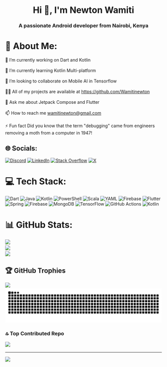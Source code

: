 <h1 align="center">Hi 👋, I'm Newton Wamiti</h1>
<h3 align="center">A passionate Android developer from Nairobi, Kenya</h3>

# 💫 About Me:
🔭 I’m currently working on Dart and Kotlin<br><br>🌱 I’m currently learning Kotlin Multi-platform<br><br>👯 I’m looking to collaborate on Mobile AI in Tensorflow<br><br>👨‍💻 All of my projects are available at https://github.com/Wamitinewton<br><br>💬 Ask me about Jetpack Compose and Flutter<br><br>📫 How to reach me wamitinewton@gmail.com<br><br>⚡ Fun fact Did you know that the term "debugging" came from engineers removing a moth from a computer in 1947!


## 🌐 Socials:
[![Discord](https://img.shields.io/badge/Discord-%237289DA.svg?logo=discord&logoColor=white)](https://discord.gg/12832) [![LinkedIn](https://img.shields.io/badge/LinkedIn-%230077B5.svg?logo=linkedin&logoColor=white)](https://linkedin.com/in/newton-wamiti) [![Stack Overflow](https://img.shields.io/badge/-Stackoverflow-FE7A16?logo=stack-overflow&logoColor=white)](https://stackoverflow.com/users/24311139) [![X](https://img.shields.io/badge/X-black.svg?logo=X&logoColor=white)](https://x.com/wamiti_newton) 

# 💻 Tech Stack:
![Dart](https://img.shields.io/badge/dart-%230175C2.svg?style=for-the-badge&logo=dart&logoColor=white) ![Java](https://img.shields.io/badge/java-%23ED8B00.svg?style=for-the-badge&logo=openjdk&logoColor=white) ![Kotlin](https://img.shields.io/badge/kotlin-%237F52FF.svg?style=for-the-badge&logo=kotlin&logoColor=white) ![PowerShell](https://img.shields.io/badge/PowerShell-%235391FE.svg?style=for-the-badge&logo=powershell&logoColor=white) ![Scala](https://img.shields.io/badge/scala-%23DC322F.svg?style=for-the-badge&logo=scala&logoColor=white) ![YAML](https://img.shields.io/badge/yaml-%23ffffff.svg?style=for-the-badge&logo=yaml&logoColor=151515) ![Firebase](https://img.shields.io/badge/firebase-%23039BE5.svg?style=for-the-badge&logo=firebase) ![Flutter](https://img.shields.io/badge/Flutter-%2302569B.svg?style=for-the-badge&logo=Flutter&logoColor=white) ![Spring](https://img.shields.io/badge/spring-%236DB33F.svg?style=for-the-badge&logo=spring&logoColor=white) ![Firebase](https://img.shields.io/badge/firebase-a08021?style=for-the-badge&logo=firebase&logoColor=ffcd34) ![MongoDB](https://img.shields.io/badge/MongoDB-%234ea94b.svg?style=for-the-badge&logo=mongodb&logoColor=white) ![TensorFlow](https://img.shields.io/badge/TensorFlow-%23FF6F00.svg?style=for-the-badge&logo=TensorFlow&logoColor=white) ![GitHub Actions](https://img.shields.io/badge/github%20actions-%232671E5.svg?style=for-the-badge&logo=githubactions&logoColor=white) ![Kotlin](https://img.shields.io/badge/kotlin-%237F52FF.svg?style=for-the-badge&logo=kotlin&logoColor=white)
# 📊 GitHub Stats:
![](https://github-readme-stats.vercel.app/api?username=wamitinewton&theme=gotham&hide_border=false&include_all_commits=true&count_private=true)<br/>
![](https://github-readme-streak-stats.herokuapp.com/?user=wamitinewton&theme=gotham&hide_border=false)<br/>
![](https://github-readme-stats.vercel.app/api/top-langs/?username=wamitinewton&theme=gotham&hide_border=false&include_all_commits=true&count_private=true&layout=compact)

## 🏆 GitHub Trophies
![](https://github-profile-trophy.vercel.app/?username=wamitinewton&theme=radical&no-frame=false&no-bg=true&margin-w=4)
<img src="https://raw.githubusercontent.com/wamitinewton/wamitinewton/output/snake.svg" alt="Snake animation" />

### 🔝 Top Contributed Repo
![](https://github-contributor-stats.vercel.app/api?username=wamitinewton&limit=5&theme=dark&combine_all_yearly_contributions=true)

---
[![](https://visitcount.itsvg.in/api?id=wamitinewton&icon=0&color=0)](https://visitcount.itsvg.in)

<!-- Proudly created with GPRM ( https://gprm.itsvg.in ) -->
